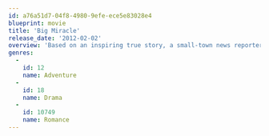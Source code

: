 ```yaml
---
id: a76a51d7-04f8-4980-9efe-ece5e83028e4
blueprint: movie
title: 'Big Miracle'
release_date: '2012-02-02'
overview: 'Based on an inspiring true story, a small-town news reporter (Krasinski) and a Greenpeace volunteer (Barrymore) enlist the help of rival superpowers to save three majestic gray whales trapped under the ice of the Arctic Circle. ‘Big Miracle’ is adapted from the nonfiction book ‘Freeing the Whales: How the Media Created the World’s Greatest Non-Event’ by Tom Rose.'
genres:
  -
    id: 12
    name: Adventure
  -
    id: 18
    name: Drama
  -
    id: 10749
    name: Romance
---
```

